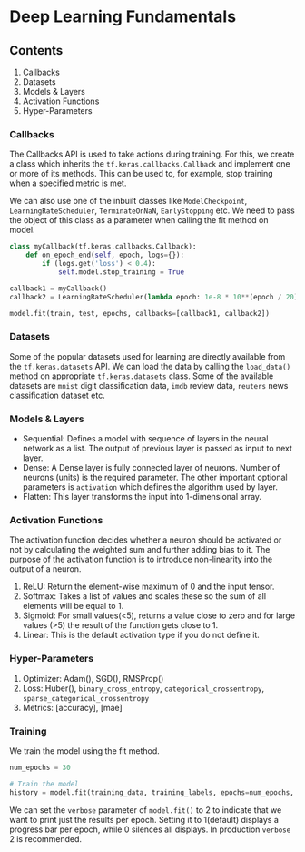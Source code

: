 # Deep Learning Fundamentals

## Contents

1. Callbacks
2. Datasets
3. Models & Layers
4. Activation Functions
5. Hyper-Parameters

### Callbacks

The Callbacks API is used to take actions during training. For this, we create a class which inherits the `tf.keras.callbacks.Callback` and implement one or more of its methods. This can be used to, for example, stop training when a specified metric is met.

We can also use one of the inbuilt classes like `ModelCheckpoint`, `LearningRateScheduler`, `TerminateOnNaN`, `EarlyStopping` etc. We need to pass the object of this class as a parameter when calling the fit method on model. 

```python
class myCallback(tf.keras.callbacks.Callback):
    def on_epoch_end(self, epoch, logs={}):
        if (logs.get('loss') < 0.4):
            self.model.stop_training = True

callback1 = myCallback()
callback2 = LearningRateScheduler(lambda epoch: 1e-8 * 10**(epoch / 20))

model.fit(train, test, epochs, callbacks=[callback1, callback2])
```

### Datasets

Some of the popular datasets used for learning are directly available from the `tf.keras.datasets` API. We can load the data by calling the `load_data()` method on appropriate `tf.keras.datasets` class. Some of the available datasets are `mnist` digit classification data, `imdb` review data, `reuters` news classification dataset etc.

### Models & Layers
- Sequential: Defines a model with sequence of layers in the neural network as a list. The output of previous layer is passed as input to next layer.
- Dense: A Dense layer is fully connected layer of neurons. Number of neurons (units) is the required parameter. The other important optional parameters is `activation` which defines the algorithm used by layer.
- Flatten: This layer transforms the input into 1-dimensional array.

### Activation Functions

The activation function decides whether a neuron should be activated or not by calculating the weighted sum and further adding bias to it. The purpose of the activation function is to introduce non-linearity into the output of a neuron.

1. ReLU: Return the element-wise maximum of 0 and the input tensor.
2. Softmax: Takes a list of values and scales these so the sum of all elements will be equal to 1.
3. Sigmoid: For small values(<5), returns a value close to zero and for large values (>5) the result of the function gets close to 1.
4. Linear: This is the default activation type if you do not define it.

### Hyper-Parameters

1. Optimizer: Adam(), SGD(), RMSProp()
2. Loss: Huber(), `binary_cross_entropy`, `categorical_crossentropy`, `sparse_categorical_crossentropy`
3. Metrics: [accuracy], [mae]

### Training
We train the model using the fit method.

```python
num_epochs = 30

# Train the model
history = model.fit(training_data, training_labels, epochs=num_epochs, validation_data=(testing_data, testing_labels), verbose=2)
```

We can set the `verbose` parameter of `model.fit()` to 2 to indicate that we want to print just the results per epoch. Setting it to 1(default) displays a progress bar per epoch, while 0 silences all displays. In production `verbose` 2 is recommended.
